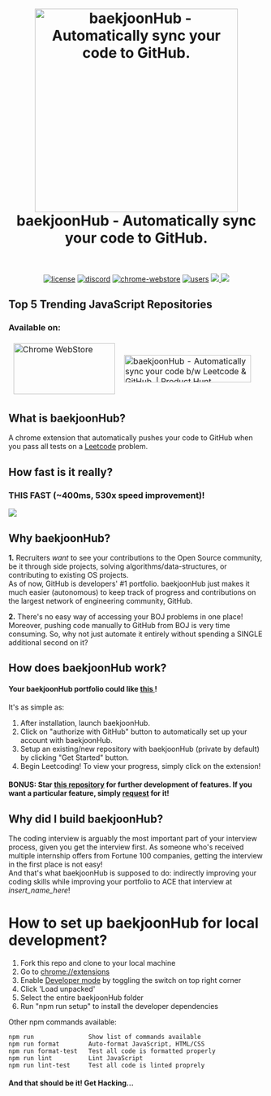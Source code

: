 <h1 align="center">
  <a href="https://standardjs.com"><img src="assets/octocode.png" alt="baekjoonHub - Automatically sync your code to GitHub." width="400"></a>
  <br>
  baekjoonHub - Automatically sync your code to GitHub.
  <br>
  <br>
</h1>

<p align="center">
  <a href="https://github.com/flaxinger/baekjoonHub/blob/main/LICENSE"><img src="https://img.shields.io/badge/license-MIT-blue.svg" alt="license"/></a>
  <a href="https://discord.gg/anXT9vErxu"><img src="https://img.shields.io/discord/781373810251137074" alt="discord"></a>
  <a href="https://chrome.google.com/webstore/detail/baekjoonHub/aciombdipochlnkbpcbgdpjffcfdbggi"><img src="https://img.shields.io/chrome-web-store/v/aciombdipochlnkbpcbgdpjffcfdbggi.svg" alt="chrome-webstore"/></a>
  <a href="https://chrome.google.com/webstore/detail/baekjoonHub/aciombdipochlnkbpcbgdpjffcfdbggi"><img src="https://img.shields.io/chrome-web-store/d/aciombdipochlnkbpcbgdpjffcfdbggi.svg" alt="users"></a>
  <a href="https://github.com/flaxinger/baekjoonHub/graphs/contributors" alt="Contributors">
    <img src="https://img.shields.io/github/contributors/flaxinger/baekjoonHub" />
</a>
  <a href="https://twitter.com/intent/tweet?text=baekjoonHub%20-%20Automatically%20sync%20your%20code%20to%20GitHub%20after%20solving%20any%20leetcode%20problems!&url=https://github.com/flaxinger/baekjoonHub&hashtags=javascript,github,leetcode,coding,interview,chrome"> <img src="https://img.shields.io/twitter/url/http/shields.io.svg?style=social"> </a>
 

</p>

## Top 5 Trending JavaScript Repositories


### Available on:

<table style="border-collapse: separate;"><tr>
  <td style="border-spacing:2em 0"> 
      <a href="https://chrome.google.com/webstore/detail/baekjoonHub/aciombdipochlnkbpcbgdpjffcfdbggi">
        <img src="https://external-content.duckduckgo.com/iu/?u=http%3A%2F%2Fimg.talkandroid.com%2Fuploads%2F2014%2F10%2Fchrome_web_store_logo_new.png&f=1&nofb=1" alt="Chrome WebStore" height=100 width=200/>
      </a>  
  </td>
  <td style="border-spacing:2em 0"> 
      <a href="https://www.producthunt.com/posts/baekjoonHub?utm_source=badge-featured&utm_medium=badge&utm_souce=badge-baekjoonHub" target="_blank"><img src="https://api.producthunt.com/widgets/embed-image/v1/featured.svg?post_id=275757&theme=light" alt="baekjoonHub - Automatically sync your code b/w Leetcode & GitHub. | Product Hunt" style="width: 250px; height: 54px;" width="250" height="54" /></a>

  </td>
</tr></table>

## What is baekjoonHub?
<p>A chrome extension that automatically pushes your code to GitHub when you pass all tests on a <a href="http://leetcode.com/">Leetcode</a> problem. </p>


## How fast is it really?
### THIS FAST (~400ms, 530x speed improvement)!

![](assets/extension/output.gif)

## Why baekjoonHub?
<p> <strong>1.</strong> Recruiters <em>want</em> to see your contributions to the Open Source community, be it through side projects, solving algorithms/data-structures, or contributing to existing OS projects.<br>
As of now, GitHub is developers' #1 portfolio. baekjoonHub just makes it much easier (autonomous) to keep track of progress and contributions on the largest network of engineering community, GitHub.</p>

<p> <strong>2.</strong> There's no easy way of accessing your BOJ problems in one place! <br>
Moreover, pushing code manually to GitHub from BOJ is very time consuming. So, why not just automate it entirely without spending a SINGLE additional second on it? </p>

## How does baekjoonHub work?     

<h4> Your baekjoonHub portfolio could like <a href="https://github.com/flaxinger/leetcode"> this </a>!  </h4>
<p>It's as simple as:</p>
<ol>
  <li>After installation, launch baekjoonHub.</li>
  <li>Click on "authorize with GitHub" button to automatically set up your account with baekjoonHub.</li>
  <li>Setup an existing/new repository with baekjoonHub (private by default) by clicking "Get Started" button.</li>
  <li>Begin Leetcoding! To view your progress, simply click on the extension!</li>
</ol>


#### BONUS: Star [this repository](https://github.com/flaxinger/baekjoonHub) for further development of features. If you want a particular feature, simply [request](https://github.com/flaxinger/baekjoonHub/labels/feature) for it!


## Why did I build baekjoonHub?
<p>
The coding interview is arguably the most important part of your interview process, given you get the interview first. As someone who's received multiple internship offers from Fortune 100 companies, getting the interview in the first place is not easy!<br>
And that's what baekjoonHub is supposed to do: indirectly improving your coding skills while improving your portfolio to ACE that interview at <em>insert_name_here</em>!
</p>


# How to set up baekjoonHub for local development?

<ol>
  <li>Fork this repo and clone to your local machine</li>
  <li>Go to <a href="chrome://extensions">chrome://extensions</a> </li>
  <li>Enable <a href="https://www.mstoic.com/enable-developer-mode-in-chrome/">Developer mode</a> by toggling the switch on top right corner</li>
  <li>Click 'Load unpacked'</li>
  <li>Select the entire baekjoonHub folder</li>
  <li>Run "npm run setup" to install the developer dependencies</li>
</ol>

Other npm commands available:

```
npm run               Show list of commands available
npm run format        Auto-format JavaScript, HTML/CSS
npm run format-test   Test all code is formatted properly
npm run lint          Lint JavaScript
npm run lint-test     Test all code is linted proprely
```

#### And that should be it! Get Hacking...
